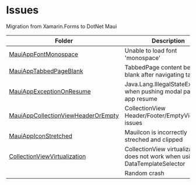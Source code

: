 # Issues

Migration from Xamarin.Forms to DotNet Maui

| Folder | Description | Link | Severity | Status |
| --- | --- | --- | --- | --- |
| [MauiAppFontMonospace](MauiAppFontMonospace) | Unable to load font 'monospace' | dotnet/maui/issues/11422 | Low | Open |
| [MauiAppTabbedPageBlank](MauiAppTabbedPageBlank) | TabbedPage content becomes blank after navigating tabs | dotnet/maui/issues/7558 <br /> dotnet/maui/issues/9743 | Critical | Open |
| [MauiAppExceptionOnResume](MauiAppExceptionOnResume) | Java.Lang.IllegalStateException when pushing modal page on app resume | dotnet/maui/issues/11259 | Critical | Open |
| [MauiAppCollectionViewHeaderOrEmpty](MauiAppCollectionViewHeaderOrEmpty) | CollectionView Header/Footer/EmptyView issues | dotnet/maui/issues/11896 | High | Open |
| [MauiAppIconStretched](MauiAppIconStretched) | MauiIcon is incorrectly streched and clipped | dotnet/maui/issues/11295 <br /> dotnet/maui/issues/11159 | Low | Open |
| [CollectionViewVirtualization](CollectionViewVirtualization) | CollectionView virtualization does not work when using a DataTemplateSelector | dotnet/maui/issues/11272 <br /> https://github.com/xamarin/Xamarin.Forms/issues/13045 | Medium | Open
| | Random crash | xamarin/xamarin-android/issues/7335 | High | Open |
